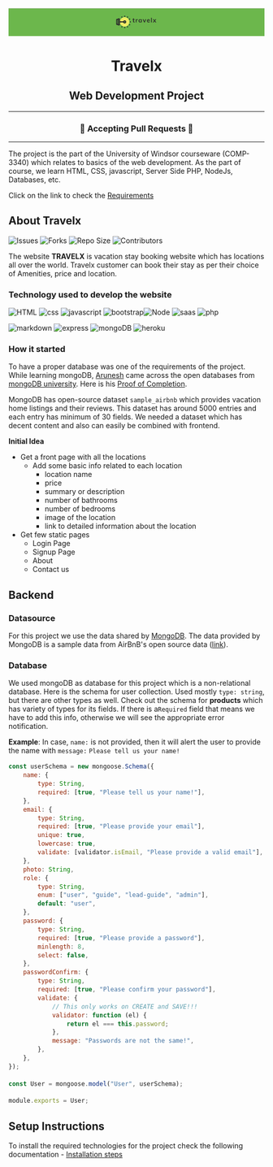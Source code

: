 ![image-20220812010623419](img/image-20220812010623419.png)

<h1 align="center">
Travelx
</h1>

<h2 align="center">
Web Development Project
</h2>

<hr>

<h3 align="center">
🔴 Accepting Pull Requests 🔴
</h3>

<hr>

The project is the part of the University of Windsor courseware (COMP-3340) which relates to basics of the web development. As the part of course, we learn HTML, CSS, javascript, Server Side PHP, NodeJs, Databases, etc.

Click on the link to check the [Requirements](https://github.com/arun-esh/comp3340Project/blob/main/requirements.md)

## About Travelx

![Issues](https://img.shields.io/github/issues/arun-esh/comp3340Project) ![Forks](https://img.shields.io/github/forks/arun-esh/comp3340Project) ![Repo Size](https://img.shields.io/github/repo-size/arun-esh/comp3340Project) ![Contributors](https://img.shields.io/github/contributors/arun-esh/comp3340Project)

The website **TRAVELX** is vacation stay booking website which has locations all over the world. Travelx customer can book their stay as per their choice of Amenities, price and location.

### Technology used to develop the website

![HTML](https://img.shields.io/badge/HTML5-E34F26?style=for-the-badge&logo=html5&logoColor=white) ![css](https://img.shields.io/badge/CSS3-1572B6?&style=for-the-badge&logo=css3&logoColor=white) ![javascript](https://img.shields.io/badge/JavaScript-F7DF1E?style=for-the-badge&logo=javascript&logoColor=black) ![bootstrap](https://img.shields.io/badge/Bootstrap-563D7C?style=for-the-badge&logo=bootstrap&logoColor=white)![Node](https://img.shields.io/badge/Node.js-43853D?style=for-the-badge&logo=node.js&logoColor=white) ![saas](https://img.shields.io/badge/Sass-CC6699?style=for-the-badge&logo=sass&logoColor=white) ![php](https://img.shields.io/badge/PHP-777BB4?style=for-the-badge&logo=php&logoColor=white)

![markdown](https://img.shields.io/badge/Markdown-000000?style=for-the-badge&logo=markdown&logoColor=white) ![express](https://img.shields.io/badge/Express.js-404D59?style=for-the-badge) ![mongoDB](https://img.shields.io/badge/MongoDB-4EA94B?style=for-the-badge&logo=mongodb&logoColor=white) ![heroku](https://img.shields.io/badge/Heroku-430098?style=for-the-badge&logo=heroku&logoColor=white)

### How it started

To have a proper database was one of the requirements of the project. While learning mongoDB, [Arunesh](https://github.com/arun-esh) came across the open databases from [mongoDB university](https://university.mongodb.com). Here is his [Proof of Completion](https://university.mongodb.com/course_completion/836e6c4a-4f7d-43ed-8ed0-24f0319d261b).

MongoDB has open-source dataset `sample_airbnb` which provides vacation home listings and their reviews. This dataset has around 5000 entries and each entry has minimum of 30 fields. We needed a dataset which has decent content and also can easily be combined with frontend.

**Initial Idea**

-   Get a front page with all the locations
    -   Add some basic info related to each location
        -   location name
        -   price
        -   summary or description
        -   number of bathrooms
        -   number of bedrooms
        -   image of the location
        -   link to detailed information about the location
-   Get few static pages
    -   Login Page
    -   Signup Page
    -   About
    -   Contact us

## Backend

### Datasource

For this project we use the data shared by [MongoDB](https://www.mongodb.com/docs/atlas/sample-data/sample-airbnb/). The data provided by MongoDB is a sample data from AirBnB's open source data ([link](http://insideairbnb.com/get-the-data/)).

### Database

We used mongoDB as database for this project which is a non-relational database. Here is the schema for user collection. Used mostly `type: string`, but there are other types as well. Check out the schema for **products** which has variety of types for its fields. If there is a`Required` field that means we have to add this info, otherwise we will see the appropriate error notification.

**Example**: In case, `name:` is not provided, then it will alert the user to provide the name with `message:` `Please tell us your name!`

```jsx
const userSchema = new mongoose.Schema({
	name: {
		type: String,
		required: [true, "Please tell us your name!"],
	},
	email: {
		type: String,
		required: [true, "Please provide your email"],
		unique: true,
		lowercase: true,
		validate: [validator.isEmail, "Please provide a valid email"],
	},
	photo: String,
	role: {
		type: String,
		enum: ["user", "guide", "lead-guide", "admin"],
		default: "user",
	},
	password: {
		type: String,
		required: [true, "Please provide a password"],
		minlength: 8,
		select: false,
	},
	passwordConfirm: {
		type: String,
		required: [true, "Please confirm your password"],
		validate: {
			// This only works on CREATE and SAVE!!!
			validator: function (el) {
				return el === this.password;
			},
			message: "Passwords are not the same!",
		},
	},
});

const User = mongoose.model("User", userSchema);

module.exports = User;
```
## Setup Instructions

To install the required technologies for the project check the following documentation - [Installation steps](./documentation/installation.md)
